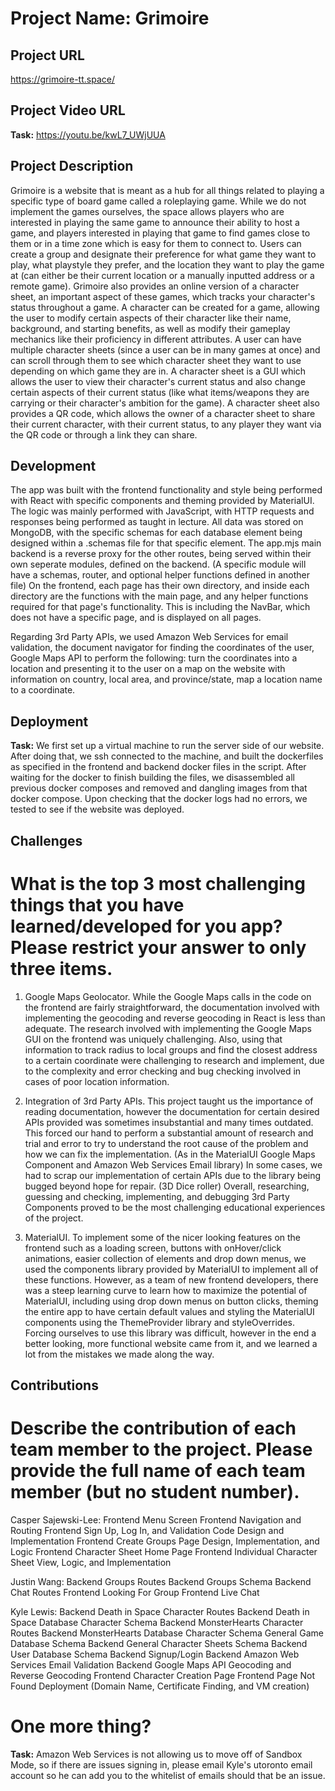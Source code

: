 # Project Name: Grimoire

## Project URL

https://grimoire-tt.space/

## Project Video URL 

**Task:** https://youtu.be/kwL7_UWjUUA

## Project Description

 Grimoire is a website that is meant as a hub for all things related to playing a specific type of board game called a roleplaying game.
 While we do not implement the games ourselves, the space allows players who are interested in playing the same game to announce their ability to
 host a game, and players interested in playing that game to find games close to them or in a time zone which is easy for them to connect to. Users
 can create a group and designate their preference for what game they want to play, what playstyle they prefer, and the location they want to play
 the game at (can either be their current location or a manually inputted address or a remote game). Grimoire also provides an online version of a character sheet, 
 an important aspect of these games, which tracks your character's status throughout a game. A character can be created for a game, allowing the user
 to modify certain aspects of their character like their name, background, and starting benefits, as well as modify their gameplay mechanics like their
 proficiency in different attributes. A user can have multiple character sheets (since a user can be in many games at once) and can scroll through them
 to see which character sheet they want to use depending on which game they are in. A character sheet is a GUI which allows the user to view their character's
 current status and also change certain aspects of their current status (like what items/weapons they are carrying or their character's ambition for the game).
 A character sheet also provides a QR code, which allows the owner of a character sheet to share their current character, with their current status, to any
 player they want via the QR code or through a link they can share. 

## Development

 The app was built with the frontend functionality and style being performed with React with specific components and theming provided by
 MaterialUI. The logic was mainly performed with JavaScript, with HTTP requests and responses being performed as taught in lecture. All data was 
 stored on MongoDB, with the specific schemas for each database element being designed within a .schemas file for that specific element. The app.mjs main 
 backend is a reverse proxy for the other routes, being served within their own seperate modules, defined on the backend. (A specific module will have
 a schemas, router, and optional helper functions defined in another file) On the frontend, each page has their own directory, and inside each directory are the
 functions with the main page, and any helper functions required for that page's functionality. This is including the NavBar, which does not have a specific page,
 and is displayed on all pages.

 Regarding 3rd Party APIs, we used Amazon Web Services for email validation, the document navigator for finding the coordinates of the user, Google Maps API to perform 
 the following: turn the coordinates into a location and presenting it to the user on a map on the website with information on country, local area, and province/state,
 map a location name to a coordinate.

## Deployment

**Task:** 
We first set up a virtual machine to run the server side of our website. After doing that, we ssh connected to the machine, and built the dockerfiles 
as specified in the frontend and backend docker files in the script. After waiting for the docker to finish building the files, we disassembled all previous 
docker composes and removed and dangling images from that docker compose. Upon checking that the docker logs had no errors, we tested to see if the website 
was deployed.

## Challenges

# What is the top 3 most challenging things that you have learned/developed for you app? Please restrict your answer to only three items. 

1. Google Maps Geolocator. While the Google Maps calls in the code on the frontend are fairly straightforward, the documentation involved with 
implementing the geocoding and reverse geocoding in React is less than adequate. The research involved with implementing the Google Maps GUI on the
frontend was uniquely challenging. Also, using that information to track radius to local groups and find the closest address to a certain coordinate
were challenging to research and implement, due to the complexity and error checking and bug checking involved in cases of poor location information.


2. Integration of 3rd Party APIs. This project taught us the importance of reading documentation, however the documentation for certain desired APIs
 provided was sometimes insubstantial and many times outdated. This forced our hand to perform a substantial amount of research and trial and error 
 to try to understand the root cause of the problem and how we can fix the implementation. 
 (As in the MaterialUI Google Maps Component and Amazon Web Services Email library) 
  In some cases, we had to scrap our implementation of certain APIs due to the library being bugged beyond hope for repair. (3D Dice roller) 
  Overall, researching, guessing and checking, implementing, and debugging 3rd Party Components proved to be the most challenging educational experiences 
  of the project.


3. MaterialUI. To implement some of the nicer looking features on the frontend such as a loading screen, buttons with onHover/click animations, 
easier collection of elements and drop down menus, we used the components library provided by MaterialUI to implement all of these functions. However,
 as a team of new frontend developers, there was a steep learning curve to learn how to maximize the potential of MaterialUI, including using drop down menus 
 on button clicks, theming the entire app to have certain default values and styling the MaterialUI components using the ThemeProvider library and styleOverrides. 
 Forcing ourselves to use this library was difficult, however in the end a better looking, more functional website came from it, and we learned a lot from the mistakes
  we made along the way.

## Contributions

# Describe the contribution of each team member to the project. Please provide the full name of each team member (but no student number). 

Casper Sajewski-Lee:
 Frontend Menu Screen
 Frontend Navigation and Routing
 Frontend Sign Up, Log In, and Validation Code Design and Implementation
 Frontend Create Groups Page Design, Implementation, and Logic
 Frontend Character Sheet Home Page
 Frontend Individual Character Sheet View, Logic, and Implementation

Justin Wang:
 Backend Groups Routes
 Backend Groups Schema
 Backend Chat Routes
 Frontend Looking For Group
 Frontend Live Chat

Kyle Lewis:
 Backend Death in Space Character Routes
 Backend Death in Space Database Character Schema
 Backend MonsterHearts Character Routes 
 Backend MonsterHearts Database Character Schema
 General Game Database Schema
 Backend General Character Sheets Schema
 Backend User Database Schema
 Backend Signup/Login
 Backend Amazon Web Services Email Validation
 Backend Google Maps API Geocoding and Reverse Geocoding
 Frontend Character Creation Page
 Frontend Page Not Found
 Deployment (Domain Name, Certificate Finding, and VM creation)

# One more thing? 

**Task:** Amazon Web Services is not allowing us to move off of Sandbox Mode, so if there
 are issues signing in, please email Kyle's utoronto email account so he can add you to the whitelist
 of emails should that be an issue.
